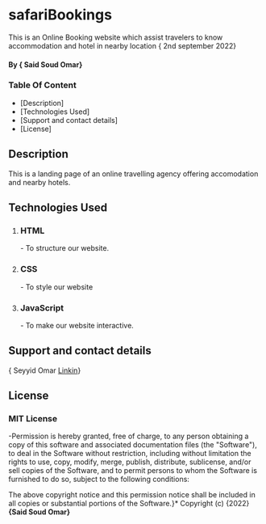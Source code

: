# safariBookings 
This is an Online Booking website which assist travelers to know accommodation and hotel in nearby location { 2nd september 2022}
#### By **{ Said Soud Omar}**
### Table Of Content
- [Description] 
- [Technologies Used] 
- [Support and contact details] 
- [License] 


## Description
This is a landing page of an online travelling agency offering accomodation and nearby hotels.

## Technologies Used
<ol>
    <li> <h3>HTML</h3>- To structure our website. </li>
    <li> <h3>CSS</h3>- To style our website </li>
    <li> <h3>JavaScript</h3>- To make our website interactive.</li>
 </ol>
 
## Support and contact details

{ Seyyid Omar <a href="https://www.linkedin.com/in/soud-omar-0b391bb7?lipi=urn%3Ali%3Apage%3Ad_flagship3_profile_view_base_contact_details%3B2wnmKif%2BR0ycIHQomfPwsQ%3D%3D">Linkin</a>}

## License
<h3>MIT License</h3>-Permission is hereby granted, free of charge, to any person obtaining a copy of this software and associated documentation files (the "Software"), to deal in the Software without restriction, including without limitation the rights to use, copy, modify, merge, publish, distribute, sublicense, and/or sell copies of the Software, and to permit persons to whom the Software is furnished to do so, subject to the following conditions:

The above copyright notice and this permission notice shall be included in all copies or substantial portions of the Software.}*
Copyright (c) {2022} **{Said Soud Omar}**